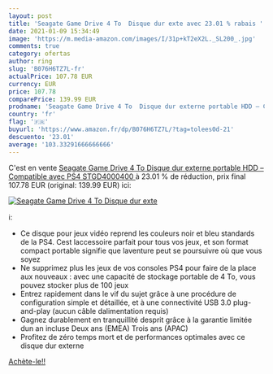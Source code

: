 ```yaml
---
layout: post
title: 'Seagate Game Drive 4 To  Disque dur exte avec 23.01 % rabais '
date: 2021-01-09 15:34:49
image: 'https://m.media-amazon.com/images/I/31p+kT2eX2L._SL200_.jpg'
comments: true
category: ofertas
author: ring
slug: 'B076H6TZ7L-fr'
actualPrice: 107.78 EUR
currency: EUR
price: 107.78
comparePrice: 139.99 EUR
prodname: 'Seagate Game Drive 4 To  Disque dur externe portable HDD – Compatible avec PS4  STGD4000400 '
country: 'fr'
flag: '🇫🇷'
buyurl: 'https://www.amazon.fr/dp/B076H6TZ7L/?tag=tolees0d-21'
descuento: '23.01'
average: '103.33291666666666'
---
```


C'est en vente [Seagate Game Drive 4 To  Disque dur externe portable HDD – Compatible avec PS4  STGD4000400 ](https://www.amazon.fr/dp/B076H6TZ7L/?tag=tolees0d-21)  à  23.01 % de réduction, prix final  107.78 EUR (original: 139.99 EUR) ici:

[![Seagate Game Drive 4 To  Disque dur exte](https://m.media-amazon.com/images/I/31p+kT2eX2L._SL200_.jpg)](https://www.amazon.fr/dp/B076H6TZ7L/?tag=tolees0d-21)

ℹ️:

- Ce disque pour jeux vidéo reprend les couleurs noir et bleu standards de la PS4. Cest laccessoire parfait pour tous vos jeux, et son format compact portable signifie que laventure peut se poursuivre où que vous soyez
- Ne supprimez plus les jeux de vos consoles PS4 pour faire de la place aux nouveaux : avec une capacité de stockage portable de 4 To, vous pouvez stocker plus de 100 jeux
- Entrez rapidement dans le vif du sujet grâce à une procédure de configuration simple et détaillée, et à une connectivité USB 3.0 plug-and-play (aucun câble dalimentation requis)
- Gagnez durablement en tranquillité desprit grâce à la garantie limitée dun an incluse Deux ans (EMEA) Trois ans (APAC)
- Profitez de zéro temps mort et de performances optimales avec ce disque dur externe

[Achète-le!!](https://www.amazon.fr/dp/B076H6TZ7L/?tag=tolees0d-21)
